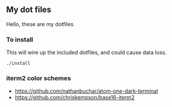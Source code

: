 ## My dot files

Hello, these are my dotfiles

### To install

This will wire up the included dotfiles, and could cause data loss.

`./install`

### iterm2 color schemes

- https://github.com/nathanbuchar/atom-one-dark-terminal
- https://github.com/chriskempson/base16-iterm2
